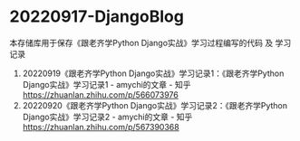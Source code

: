 # 20220917-DjangoBlog
本存储库用于保存《跟老齐学Python Django实战》学习过程编写的代码 及 学习记录
1. 20220919《跟老齐学Python Django实战》学习记录1：《跟老齐学Python Django实战》学习记录1 - amychi的文章 - 知乎 https://zhuanlan.zhihu.com/p/566073976
2. 20220920《跟老齐学Python Django实战》学习记录2：《跟老齐学Python Django实战》学习记录2 - amychi的文章 - 知乎 https://zhuanlan.zhihu.com/p/567390368
